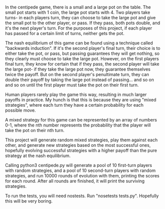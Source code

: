 In the centipede game, there is a small and a large pot on the table. The small
pot starts with 1 coin, the large pot starts with 4. Two players take turns- in
each players turn, they can choose to take the large pot and give the small pot
to the other player, or pass. If they pass, both pots double, and it's the next
player's turn. For the purposes of this project, if each player has passed for
a certain limit of turns, neither gets the pot.

The nash equilibrium of this game can be found using a technique called
"backwards induction". If it's the second player's final turn, their choice is
to either take the pot, or pass, but passing guarantees they will get nothing,
so they clearly must choose to take the large pot. However, on the first
players final turn, they know for certain that if they pass, the second player
will take the large pot- if they take the large pot now, they guarantee
themselves twice the payoff. But on the second player's penultimate turn, they
can double their payoff by taking the large pot instead of passing... and so on
and so on until the first player must take the pot on their first turn.

Human players rarely play the game this way, resulting in much larger payoffs
in practice. My hunch is that this is because they are using "mixed
strategies", where each turn they have a certain probability for each possible
move.

A mixed strategy for this game can be represented by an array of numbers 0-1,
where the nth number represents the probability that the player will take the
pot on their nth turn.

This project will generate random mixed strategies, play them against each
other, and generate new strategies based on the most successful ones, hopefully
evolving successful strategies with a higher payoff than the pure strategy at
the nash equilibrium.

Calling python3 centipede.py will generate a pool of 10 first-turn players with
random strategies, and a pool of 10 second-turn players with random strategies,
and run 10000 rounds of evolution with them, printing the scores for each
round. After all rounds are finished, it will print the surviving strategies.

To run the tests, you will need nostests. Run "nosetests tests.py". Hopefully
this will be very boring.
